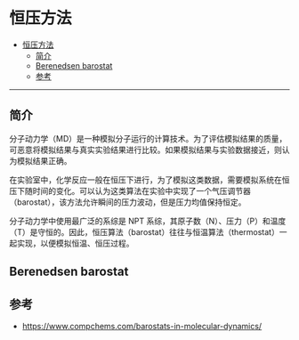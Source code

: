 # 恒压方法

- [恒压方法](#恒压方法)
  - [简介](#简介)
  - [Berenedsen barostat](#berenedsen-barostat)
  - [参考](#参考)

***

## 简介

分子动力学（MD）是一种模拟分子运行的计算技术。为了评估模拟结果的质量，可恶意将模拟结果与真实实验结果进行比较。如果模拟结果与实验数据接近，则认为模拟结果正确。

在实验室中，化学反应一般在恒压下进行，为了模拟这类数据，需要模拟系统在恒压下随时间的变化。可以认为这类算法在实验中实现了一个气压调节器（barostat），该方法允许瞬间的压力波动，但是压力均值保持恒定。

分子动力学中使用最广泛的系综是 NPT 系综，其原子数（N）、压力（P）和温度（T）是守恒的。因此，恒压算法（barostat）往往与恒温算法（thermostat）一起实现，以便模拟恒温、恒压过程。

## Berenedsen barostat





## 参考

- https://www.compchems.com/barostats-in-molecular-dynamics/
